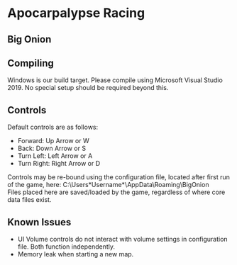 # Apocarpalypse Racing
## Big Onion

## Compiling
Windows is our build target.
Please compile using Microsoft Visual Studio 2019.
No special setup should be required beyond this.

## Controls

Default controls are as follows:
- Forward: Up Arrow or W
- Back: Down Arrow or S
- Turn Left: Left Arrow or A
- Turn Right: Right Arrow or D

Controls may be re-bound using the configuration file, located after first run of the game, here:
C:\Users\*Username*\AppData\Roaming\BigOnion\
Files placed here are saved/loaded by the game, regardless of where core data files exist.

## Known Issues

- UI Volume controls do not interact with volume settings in configuration file. Both function independently.
- Memory leak when starting a new map.

